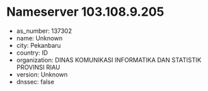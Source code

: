 # Nameserver 103.108.9.205

* as_number: 137302
* name: Unknown
* city: Pekanbaru
* country: ID
* organization: DINAS KOMUNIKASI INFORMATIKA DAN STATISTIK PROVINSI RIAU
* version: Unknown
* dnssec: false
